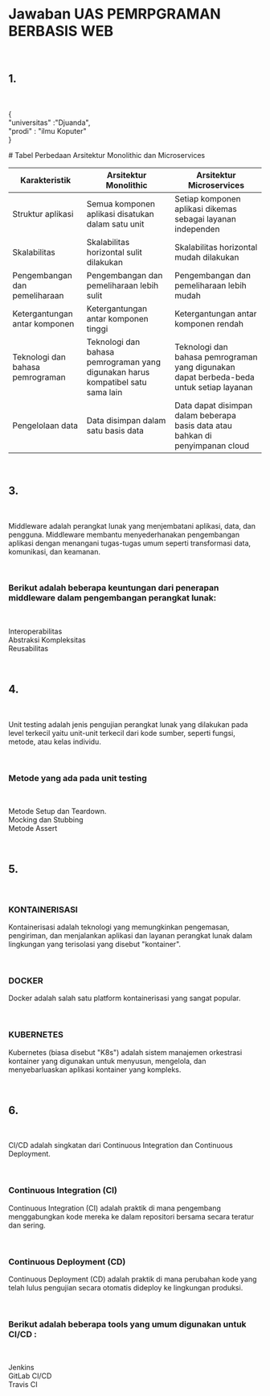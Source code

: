# Jawaban UAS PEMRPGRAMAN BERBASIS WEB
<br>
<h2>1.</h2><br>
<p>{ <br> "universitas" :"Djuanda",<br> "prodi" : "ilmu Koputer" <br>}</p>
# Tabel Perbedaan Arsitektur Monolithic dan Microservices

| Karakteristik | Arsitektur Monolithic | Arsitektur Microservices |
|---|---|---|
| Struktur aplikasi | Semua komponen aplikasi disatukan dalam satu unit | Setiap komponen aplikasi dikemas sebagai layanan independen |
| Skalabilitas | Skalabilitas horizontal sulit dilakukan | Skalabilitas horizontal mudah dilakukan |
| Pengembangan dan pemeliharaan | Pengembangan dan pemeliharaan lebih sulit | Pengembangan dan pemeliharaan lebih mudah |
| Ketergantungan antar komponen | Ketergantungan antar komponen tinggi | Ketergantungan antar komponen rendah |
| Teknologi dan bahasa pemrograman | Teknologi dan bahasa pemrograman yang digunakan harus kompatibel satu sama lain | Teknologi dan bahasa pemrograman yang digunakan dapat berbeda-beda untuk setiap layanan |
| Pengelolaan data | Data disimpan dalam satu basis data | Data dapat disimpan dalam beberapa basis data atau bahkan di penyimpanan cloud |
<br>
<h2>3.</h2><br>
<p>
Middleware adalah perangkat lunak yang menjembatani aplikasi, data, dan pengguna. Middleware membantu menyederhanakan pengembangan aplikasi dengan menangani tugas-tugas umum seperti transformasi data, komunikasi, dan keamanan.</p><br>
<h3>Berikut adalah beberapa keuntungan dari penerapan middleware dalam pengembangan perangkat lunak:</h3>
<br>
<p>Interoperabilitas<br>
Abstraksi Kompleksitas<br>Reusabilitas</p>
<br>
<h2>4.</h2><br>
<p>Unit testing adalah jenis pengujian perangkat lunak yang dilakukan pada level terkecil yaitu unit-unit terkecil dari kode sumber, seperti fungsi, metode, atau kelas individu.</p><br>
<h3>Metode yang ada pada unit testing</h3>
<br>
<p>Metode Setup dan Teardown.<br>
Mocking dan Stubbing<br>Metode Assert</p>
<br>
<h2>5.</h2><br>
<h3>KONTAINERISASI</h3>
<p>Kontainerisasi adalah teknologi yang memungkinkan pengemasan, pengiriman, dan menjalankan aplikasi dan layanan perangkat lunak dalam lingkungan yang terisolasi yang disebut "kontainer".</p>
<br>
<h3>DOCKER</h3>
<p>Docker adalah salah satu platform kontainerisasi yang sangat popular.</p>
<br>
<h3>KUBERNETES</h3>
<p>Kubernetes (biasa disebut "K8s") adalah sistem manajemen orkestrasi kontainer yang digunakan untuk menyusun, mengelola, dan menyebarluaskan aplikasi kontainer yang kompleks.</p>
<br>
<h2>6.</h2><br>
<p>
CI/CD adalah singkatan dari Continuous Integration dan Continuous Deployment.</p><br>
<h3>Continuous Integration (CI) </h3>
<p>Continuous Integration (CI) adalah praktik di mana pengembang menggabungkan kode mereka ke dalam repositori bersama secara teratur dan sering.</p>
<br>
<h3>Continuous Deployment (CD) </h3>
<p>Continuous Deployment (CD) adalah praktik di mana perubahan kode yang telah lulus pengujian secara otomatis dideploy ke lingkungan produksi.</p>
<br>
<h3>Berikut adalah beberapa tools yang umum digunakan untuk CI/CD :</h3>
<br>
<p>Jenkins<br>
GitLab CI/CD<br>Travis CI</p>
<br>
